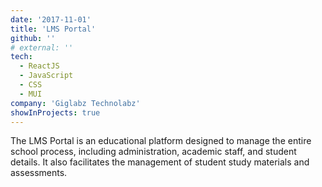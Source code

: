 ```yaml
---
date: '2017-11-01'
title: 'LMS Portal'
github: ''
# external: ''
tech:
  - ReactJS
  - JavaScript
  - CSS
  - MUI
company: 'Giglabz Technolabz'
showInProjects: true
---
```


The LMS Portal is an educational platform designed to manage the entire school process, including administration, academic staff, and student details. It also facilitates the management of student study materials and assessments.